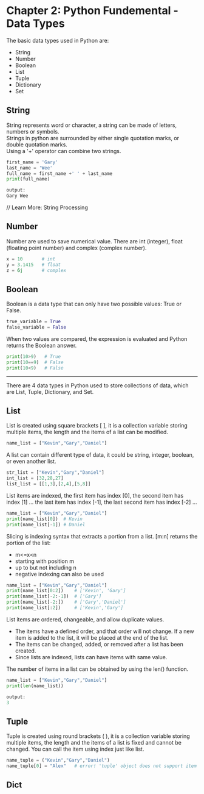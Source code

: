 # Chapter 2: Python Fundemental - Data Types

The basic data types used in Python are:
- String
- Number
- Boolean
- List
- Tuple
- Dictionary
- Set

## String

String represents word or character, a string can be made of letters, numbers or symbols. <br/>
Strings in python are surrounded by either single quotation marks, or double quotation marks. <br/>
Using a '+' operator can combine two strings. <br/>

```python
first_name = 'Gary'
last_name = 'Wee'
full_name = first_name +' ' + last_name
print(full_name)

output:
Gary Wee
```
// Learn More: String Processing

## Number

Number are used to save numerical value. There are int (integer), float (floating point number) and complex (complex number). <br/>

```python
x = 10       # int
y = 3.1415   # float
z = 6j       # complex
```
## Boolean

Boolean is a data type that can only have two possible values: True or False.

```python
true_variable = True
false_variable = False
```

When two values are compared, the expression is evaluated and Python returns the Boolean answer.

```python
print(10>9)   # True
print(10==9)  # False
print(10<9)   # False
```

<hr>

There are 4 data types in Python used to store collections of data, which are List, Tuple, Dictionary, and Set.

## List

List is created using square brackets [ ], it is a collection variable storing multiple items, the length and the items of a list can be modified.

```python
name_list = ["Kevin","Gary","Daniel"]
```

A list can contain different type of data, it could be string, integer, boolean, or even another list.
```python
str_list = ["Kevin","Gary","Daniel"]
int_list = [32,28,27]
list_list = [[1,3],[2,4],[5,8]]
```

List items are indexed, the first item has index [0], the second item has index [1] ...
the last item has index [-1], the last second item has index [-2] ...
```python
name_list = ["Kevin","Gary","Daniel"]
print(name_list[0])  # Kevin
print(name_list[-1]) # Daniel
```

Slicing is indexing syntax that extracts a portion from a list.
[m:n] returns the portion of the list:
- m<=x<n
- starting with position m
- up to but not including n
- negative indexing can also be used
```python
name_list = ["Kevin","Gary","Daniel"]
print(name_list[0:2])    # ['Kevin', 'Gary']
print(name_list[-2:-1])  # ['Gary']
print(name_list[-2:])    # ['Gary','Daniel']
print(name_list[:2])     # ['Kevin','Gary']
```
         
List items are ordered, changeable, and allow duplicate values.
- The items have a defined order, and that order will not change. If a new item is added to the list, it will be placed at the end of the list.
- The items can be changed, added, or removed after a list has been created.
- Since lists are indexed, lists can have items with same value.

The number of items in a list can be obtained by using the len() function.
```python
name_list = ["Kevin","Gary","Daniel"]
print(len(name_list))

output:
3
```

## Tuple

Tuple is created using round brackets ( ), it is a collection variable storing multiple items, the length and the items of a list is fixed and cannot be changed. You can call the item using index just like list.

```python
name_tuple = ("Kevin","Gary","Daniel")
name_tuple[0] = "Alex"   # error! 'tuple' object does not support item assignment
```         

## Dict


         
